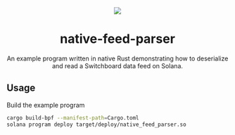 <div align="center">
  <a href="#">
    <img src="https://github.com/switchboard-xyz/sbv2-core/raw/main/website/static/img/icons/switchboard/avatar.png" />
  </a>

  <h1>native-feed-parser</h1>

  <p>An example program written in native Rust demonstrating how to deserialize and read a Switchboard data feed on Solana.</p>

</div>

## Usage

Build the example program

```bash
cargo build-bpf --manifest-path=Cargo.toml
solana program deploy target/deploy/native_feed_parser.so
```
